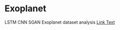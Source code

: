 # Exoplanet
LSTM CNN SGAN Exoplanet dataset analysis
[Link Text](https://github.com/Aktharnvdv/Exoplanet/blob/main/exoplanet_visualize.ipynb)
